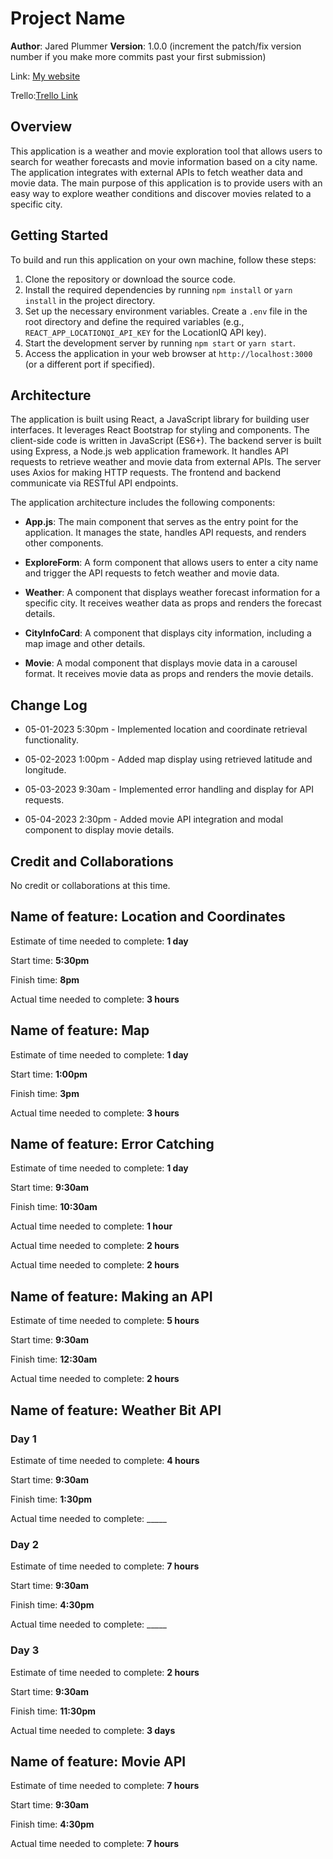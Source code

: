 # Project Name

**Author**: Jared Plummer
**Version**: 1.0.0 (increment the patch/fix version number if you make more commits past your first submission)

Link: [My website](https://main--cheery-palmier-0de630.netlify.app/)

Trello:[Trello Link](https://trello.com/b/1R47rTDt/city-explorer)

## Overview

This application is a weather and movie exploration tool that allows users to search for weather forecasts and movie information based on a city name. The application integrates with external APIs to fetch weather data and movie data. The main purpose of this application is to provide users with an easy way to explore weather conditions and discover movies related to a specific city.

## Getting Started

To build and run this application on your own machine, follow these steps:

1. Clone the repository or download the source code.
2. Install the required dependencies by running `npm install` or `yarn install` in the project directory.
3. Set up the necessary environment variables. Create a `.env` file in the root directory and define the required variables (e.g., `REACT_APP_LOCATIONQI_API_KEY` for the LocationIQ API key).
4. Start the development server by running `npm start` or `yarn start`.
5. Access the application in your web browser at `http://localhost:3000` (or a different port if specified).

## Architecture
The application is built using React, a JavaScript library for building user interfaces. It leverages React Bootstrap for styling and components. The client-side code is written in JavaScript (ES6+). The backend server is built using Express, a Node.js web application framework. It handles API requests to retrieve weather and movie data from external APIs. The server uses Axios for making HTTP requests. The frontend and backend communicate via RESTful API endpoints.

The application architecture includes the following components:

- **App.js**: The main component that serves as the entry point for the application. It manages the state, handles API requests, and renders other components.

- **ExploreForm**: A form component that allows users to enter a city name and trigger the API requests to fetch weather and movie data.

- **Weather**: A component that displays weather forecast information for a specific city. It receives weather data as props and renders the forecast details.

- **CityInfoCard**: A component that displays city information, including a map image and other details.

- **Movie**: A modal component that displays movie data in a carousel format. It receives movie data as props and renders the movie details.

## Change Log

- 05-01-2023 5:30pm - Implemented location and coordinate retrieval functionality.

- 05-02-2023 1:00pm - Added map display using retrieved latitude and longitude.

- 05-03-2023 9:30am - Implemented error handling and display for API requests.

- 05-04-2023 2:30pm - Added movie API integration and modal component to display movie details.

## Credit and Collaborations

No credit or collaborations at this time.

## Name of feature: **Location and Coordinates**

Estimate of time needed to complete: **1 day**

Start time: **5:30pm**

Finish time: **8pm**

Actual time needed to complete: **3 hours**

## Name of feature: **Map**

Estimate of time needed to complete: **1 day**

Start time: **1:00pm**

Finish time: **3pm**

Actual time needed to complete: **3 hours**

## Name of feature: **Error Catching**

Estimate of time needed to complete: **1 day**

Start time: **9:30am**

Finish time: **10:30am**

Actual time needed to complete: **1 hour**

Actual time needed to complete: **2 hours**

Actual time needed to complete: **2 hours**

## Name of feature: **Making an API**

Estimate of time needed to complete: **5 hours**

Start time: **9:30am**

Finish time: **12:30am**

Actual time needed to complete: **2 hours**

## Name of feature: **Weather Bit API**

### Day 1

Estimate of time needed to complete: **4 hours**

Start time: **9:30am**

Finish time: **1:30pm**

Actual time needed to complete: _____

### Day 2

Estimate of time needed to complete: **7 hours**

Start time: **9:30am**

Finish time: **4:30pm**

Actual time needed to complete: _____

### Day 3

Estimate of time needed to complete: **2 hours**

Start time: **9:30am**

Finish time: **11:30pm**

Actual time needed to complete: **3 days**

## Name of feature: **Movie API**

Estimate of time needed to complete: **7 hours**

Start time: **9:30am**

Finish time: **4:30pm**

Actual time needed to complete: **7 hours**